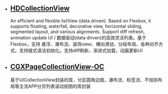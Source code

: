 * ## [HDCollectionView](https://github.com/donggelaile/HDCollectionView)  
  An efficient and flexible listView (data driven). Based on Flexbox, it supports floating, waterfall, decorative view, horizontal sliding, segmented layout, and various alignments. Support diff refresh, animation update UI / 数据驱动(data driven)的高效灵活列表。基于Flexbox，支持 悬浮、瀑布流、装饰view、横向滑动、分段布局、各种对齐方式。支持链式语法初始化。支持diff刷新，渐进式加载，动画更新UI
  
* ## [CGXPageCollectionView-OC](https://github.com/974794055/CGXPageCollectionView-OC)
  基于UICollectionView封装的库，分区圆角边框，瀑布流、标签流、不规则布局等主流APP分页列表滚动视图的库封装


